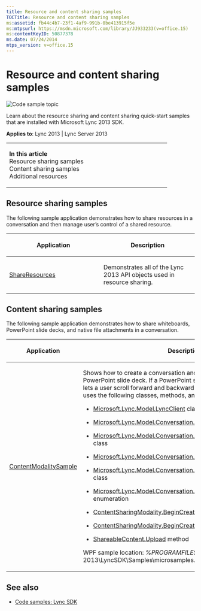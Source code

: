 ```yaml
---
title: Resource and content sharing samples
TOCTitle: Resource and content sharing samples
ms:assetid: fb44c4b7-23f1-4af9-991b-0be413915f5e
ms:mtpsurl: https://msdn.microsoft.com/library/JJ933233(v=office.15)
ms:contentKeyID: 50877378
ms.date: 07/24/2014
mtps_version: v=office.15
---
```


# Resource and content sharing samples

![Code sample topic](images/JJ937254.mod_icon_codesample_long(Office.15).png "Code sample topic")

Learn about the resource sharing and content sharing quick-start samples that are installed with Microsoft Lync 2013 SDK.



**Applies to**: Lync 2013 | Lync Server 2013

<table>
<colgroup>
<col style="width: 50%" />
<col style="width: 50%" />
</colgroup>
<tbody>
<tr class="odd">
<td><p><strong>In this article</strong><br />
Resource sharing samples<br />
Content sharing samples<br />
Additional resources</p></td>
<td><p></p></td>
</tr>
</tbody>
</table>

## Resource sharing samples

The following sample application demonstrates how to share resources in a conversation and then manage user’s control of a shared resource.

<table>
<colgroup>
<col style="width: 50%" />
<col style="width: 50%" />
</colgroup>
<thead>
<tr class="header">
<th><p>Application</p></th>
<th><p>Description</p></th>
</tr>
</thead>
<tbody>
<tr class="odd">
<td><p><a href="http://code.msdn.microsoft.com/lync-2013-start-a-927aa595">ShareResources</a></p></td>
<td><p>Demonstrates all of the Lync 2013 API objects used in resource sharing.</p></td>
</tr>
</tbody>
</table>

## Content sharing samples

The following sample application demonstrates how to share whiteboards, PowerPoint slide decks, and native file attachments in a conversation.

<table>
<colgroup>
<col style="width: 50%" />
<col style="width: 50%" />
</colgroup>
<thead>
<tr class="header">
<th><p>Application</p></th>
<th><p>Description</p></th>
</tr>
</thead>
<tbody>
<tr class="odd">
<td><p><a href="http://code.msdn.microsoft.com/lync-2013-control-3b9df73f">ContentModalitySample</a></p></td>
<td><p>Shows how to create a conversation and then share a whiteboard and a PowerPoint slide deck. If a PowerPoint slide deck is shared, the sample lets a user scroll forward and backward in the slide deck. The sample uses the following classes, methods, and enumerations:</p>
<ul>
<li><p><a href="https://msdn.microsoft.com/library/jj274980(v=office.15)">Microsoft.Lync.Model.LyncClient</a> class</p></li>
<li><p><a href="https://msdn.microsoft.com/library/jj276988(v=office.15)">Microsoft.Lync.Model.Conversation.Conversation</a> class</p></li>
<li><p><a href="https://msdn.microsoft.com/library/jj266998(v=office.15)">Microsoft.Lync.Model.Conversation.Sharing.ContentSharingModality</a> class</p></li>
<li><p><a href="https://msdn.microsoft.com/library/jj277217(v=office.15)">Microsoft.Lync.Model.Conversation.Sharing.ShareableContent</a> class</p></li>
<li><p><a href="https://msdn.microsoft.com/library/jj277028(v=office.15)">Microsoft.Lync.Model.Conversation.Sharing.PowerPointContent</a> class</p></li>
<li><p><a href="https://msdn.microsoft.com/library/jj267322(v=office.15)">Microsoft.Lync.Model.Conversation.Sharing.ShareableContentState</a> enumeration</p></li>
<li><p><a href="https://msdn.microsoft.com/library/jj277556(v=office.15)">ContentSharingModality.BeginCreateContent</a> method</p></li>
<li><p><a href="https://msdn.microsoft.com/library/jj277389(v=office.15)">ContentSharingModality.BeginCreateContentFromFile</a> method</p></li>
<li><p><a href="https://msdn.microsoft.com/library/jj278338(v=office.15)">ShareableContent.Upload</a> method</p></li>
</ul>
<p>WPF sample location: <em>%PROGRAMFILES(X86)%</em>\Microsoft Office 2013\LyncSDK\Samples\microsamples.zip\ContentSharingModality</p></td>
</tr>
</tbody>
</table>

## See also

  - [Code samples: Lync SDK](code-samples-lync-sdk.md)

